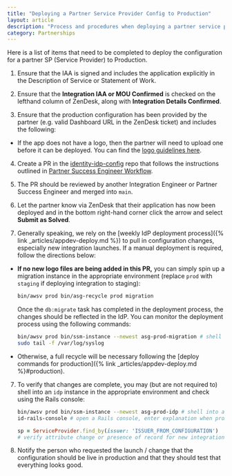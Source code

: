 ```yaml
---
title: "Deploying a Partner Service Provider Config to Production"
layout: article
description: "Process and procedures when deploying a partner service provider config to production"
category: Partnerships
---
```


Here is a list of items that need to be completed to deploy the configuration for a partner SP (Service Provider) to Production.

1. Ensure that the IAA is signed and includes the application explicitly in the Description of Service or Statement of Work.

2. Ensure that the **Integration IAA or MOU Confirmed** is checked on the lefthand column of ZenDesk, along with **Integration Details Confirmed**.

3. Ensure that the production configuration has been provided by the partner (e.g. valid Dashboard URL in the ZenDesk ticket) and includes the following:
  * If the app does not have a logo, then the partner will need to upload one before it can be deployed. You can find the [logo guidelines here](https://developers.login.gov/design-guidelines/#agency-logo-guidelines).

4. Create a PR in the [identity-idp-config](https://github.com/18f/identity-idp-config) repo that follows the instructions outlined in [Partner Success Engineer Workflow](https://docs.google.com/document/d/1WnTCdR8fwt46Eca1EHGQzyjnxfqhGfPe4uFti3PhVbg/edit#heading=h.pawq0m2tiuo3).

5. The PR should be reviewed by another Integration Engineer or Partner Success Engineer and merged into `main`.

6. Let the partner know via ZenDesk that their application has now been deployed and in the bottom right-hand corner click the arrow and select **Submit as Solved**. 

6. Generally speaking, we rely on the [weekly IdP deployment process]({% link _articles/appdev-deploy.md %}) to pull in configuration changes, especially new integration launches. If a manual deployment is required, follow the directions below:
  * **If no new logo files are being added in this PR,** you can simply spin up a migration instance in the appropriate environment (replace `prod` with `staging` if deploying integration to staging):
    ```sh
    bin/awsv prod bin/asg-recycle prod migration
    ```
    Once the `db:migrate` task has completed in the deployment process, the changes should be reflected in the IdP. You can monitor the deployment process using the following commands:
    ```sh
    bin/awsv prod bin/ssm-instance --newest asg-prod-migration # shell into the new migration instance once it is initially provisioned
    sudo tail -f /var/log/syslog
    ```
  * Otherwise, a full recycle will be necessary following the [deploy commands for production]({% link _articles/appdev-deploy.md %}#production).

7. To verify that changes are complete, you may (but are not required to) shell into an `idp` instance in the appropriate environment and check using the Rails console:
    ```sh
    bin/awsv prod bin/ssm-instance --newest asg-prod-idp # shell into an idp instance
    id-rails-console # open a Rails console, enter explanation when prompted
    ```
    ```ruby
    sp = ServiceProvider.find_by(issuer: 'ISSUER_FROM_CONFIGURATION')
    # verify attribute change or presence of record for new integrations
    ```

8. Notify the person who requested the launch / change that the configuration should be live in production and that they should test that everything looks good.
